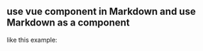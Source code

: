 ## use vue component in Markdown and use Markdown as a component
  
like this example:
<demo></demo>
